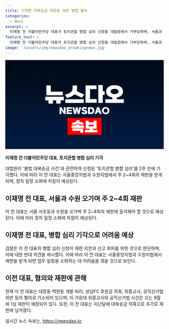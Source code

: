 ```yaml
---
title: 이재명 대북송금 대장동 재판 병합 불허
categories:
  - News
excerpt: >
  이재명 전 더불어민주당 대표가 토지관할 병합 심리 신청을 대법원에서 거부당하며, 서울과 수원에서 주 2-4회 재판을 받게 되어 정치 일정에 차질이 예상된다. 검찰은 병합 신청을 지연과 선고 회피를 위한 것으로 주장하며 반대했다. 이 전 대표는 현재 3건의 재판을 받고 있으며, 대북송금 의혹으로 추가로 수원재판부에 배당받았다. 이로 인해 빡빡한 업무 일정을 소화하는 데 어려움이 예상된다.
feature_text: >
  이재명 전 더불어민주당 대표가 토지관할 병합 심리 신청을 대법원에서 거부당하며, 서울과 수원에서 주 2-4회 재판을 받게 되어 정치 일정에 차질이 예상된다. 검찰은 병합 신청을 지연과 선고 회피를 위한 것으로 주장하며 반대했다. 이 전 대표는 현재 3건의 재판을 받고 있으며, 대북송금 의혹으로 추가로 수원재판부에 배당받았다. 이로 인해 빡빡한 업무 일정을 소화하는 데 어려움이 예상된다.
image: '/assets/img/newsdao_breakingnews.jpg'
---
```


<p><img src="/assets/img/newsdao_breakingnews.jpg" alt="implanttips 속보" /></p>

<p><strong>이재명 전 더불어민주당 대표, 토지관할 병합 심리 기각</strong></p>

<p data-ke-size="size16">대법원이 '불법 대북송금 사건'과 관련하여 신청된 '토지관할 병합 심리'를 2주 만에 기각했다. 이에 따라 이 전 대표는 서울중앙지법과 수원지법에서 주 2~4회의 재판을 받게 되며, 정치 일정 소화에 차질이 예상된다.</p>

<h2 data-ke-size="size26">이재명 전 대표, 서울과 수원 오가며 주 2~4회 재판</h2>

<p data-ke-size="size16">이 전 대표는 서울 서초동과 수원을 오가며 주 2~4회의 재판에 출석해야 할 것으로 예상된다. 이에 따라 정치 일정 소화에 차질이 예상된다.</p>

<h2 data-ke-size="size26">이재명 전 대표, 병합 심리 기각으로 어려움 예상</h2>

<p data-ke-size="size16">검찰은 이 전 대표의 병합 심리 신청이 재판 지연과 선고 회피를 위한 것으로 판단하며, 이에 대한 반대 의견을 제시했다. 이에 따라 이 전 대표는 서울중앙지법과 수원지법에서 재판을 받게 되면 업무 일정을 소화하는 데 어려움을 겪을 것으로 보인다.</p>

<h2 data-ke-size="size26">이전 대표, 혐의와 재판에 관해</h2>

<p data-ke-size="size16">현재 이 전 대표는 대장동·백현동 개발 비리, 성남FC 후원금 의혹, 위증교사, 공직선거법 위반 등의 혐의로 기소되어 있으며, 이 가운데 위증교사와 공직선거법 사건은 오는 9월에 1심 재판이 예정되어 있다. 또한, 이 전 대표는 지난달에 대북송금 의혹으로 추가로 재판에 넘겨졌다.</p>
실시간 뉴스 속보는, <a href="https://newsdao.kr" rel="dofollow">https://newsdao.kr</a>


